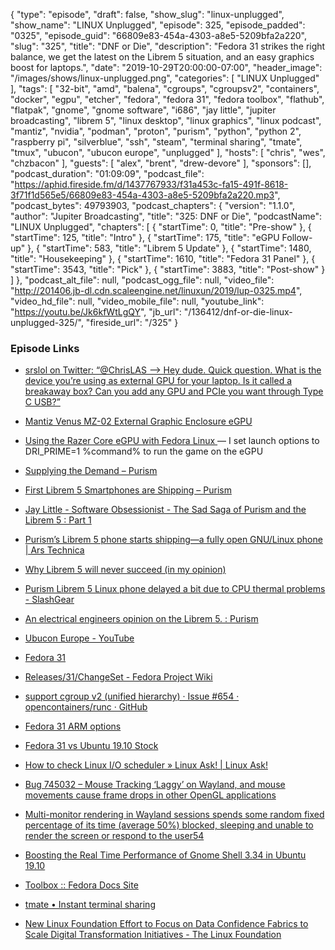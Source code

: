 {
  "type": "episode",
  "draft": false,
  "show_slug": "linux-unplugged",
  "show_name": "LINUX Unplugged",
  "episode": 325,
  "episode_padded": "0325",
  "episode_guid": "66809e83-454a-4303-a8e5-5209bfa2a220",
  "slug": "325",
  "title": "DNF or Die",
  "description": "Fedora 31 strikes the right balance, we get the latest on the Librem 5 situation, and an easy graphics boost for laptops.",
  "date": "2019-10-29T20:00:00-07:00",
  "header_image": "/images/shows/linux-unplugged.png",
  "categories": [
    "LINUX Unplugged"
  ],
  "tags": [
    "32-bit",
    "amd",
    "balena",
    "cgroups",
    "cgroupsv2",
    "containers",
    "docker",
    "egpu",
    "etcher",
    "fedora",
    "fedora 31",
    "fedora toolbox",
    "flathub",
    "flatpak",
    "gnome",
    "gnome software",
    "i686",
    "jay little",
    "jupiter broadcasting",
    "librem 5",
    "linux desktop",
    "linux graphics",
    "linux podcast",
    "mantiz",
    "nvidia",
    "podman",
    "proton",
    "purism",
    "python",
    "python 2",
    "raspberry pi",
    "silverblue",
    "ssh",
    "steam",
    "terminal sharing",
    "tmate",
    "tmux",
    "ubucon",
    "ubucon europe",
    "unplugged"
  ],
  "hosts": [
    "chris",
    "wes",
    "chzbacon"
  ],
  "guests": [
    "alex",
    "brent",
    "drew-devore"
  ],
  "sponsors": [],
  "podcast_duration": "01:09:09",
  "podcast_file": "https://aphid.fireside.fm/d/1437767933/f31a453c-fa15-491f-8618-3f71f1d565e5/66809e83-454a-4303-a8e5-5209bfa2a220.mp3",
  "podcast_bytes": 49793903,
  "podcast_chapters": {
    "version": "1.1.0",
    "author": "Jupiter Broadcasting",
    "title": "325: DNF or Die",
    "podcastName": "LINUX Unplugged",
    "chapters": [
      {
        "startTime": 0,
        "title": "Pre-show"
      },
      {
        "startTime": 125,
        "title": "Intro"
      },
      {
        "startTime": 175,
        "title": "eGPU Follow-up"
      },
      {
        "startTime": 583,
        "title": "Librem 5 Update"
      },
      {
        "startTime": 1480,
        "title": "Housekeeping"
      },
      {
        "startTime": 1610,
        "title": "Fedora 31 Panel"
      },
      {
        "startTime": 3543,
        "title": "Pick"
      },
      {
        "startTime": 3883,
        "title": "Post-show"
      }
    ]
  },
  "podcast_alt_file": null,
  "podcast_ogg_file": null,
  "video_file": "http://201406.jb-dl.cdn.scaleengine.net/linuxun/2019/lup-0325.mp4",
  "video_hd_file": null,
  "video_mobile_file": null,
  "youtube_link": "https://youtu.be/Jk6kfWtLgQY",
  "jb_url": "/136412/dnf-or-die-linux-unplugged-325/",
  "fireside_url": "/325"
}


### Episode Links

  * [srslol on Twitter: “@ChrisLAS --> Hey dude. Quick question. What is the device you’re using as external GPU for your laptop. Is it called a breakaway box? Can you add any GPU and PCIe you want through Type C USB?”](https://twitter.com/srslol/status/1187112672338202625 "srslol on Twitter: “@ChrisLAS --> Hey dude. Quick question. What is the device you’re using as external GPU for your laptop. Is it called a breakaway box? Can you add any GPU and PCIe you want through Type C USB?”")
  * [Mantiz Venus MZ-02 External Graphic Enclosure eGPU](https://www.amazon.com/gp/product/B0745H6GTX "Mantiz Venus MZ-02 External Graphic Enclosure eGPU")
  * [Using the Razer Core eGPU with Fedora Linux ](https://medium.com/@davidtstrauss/using-the-razer-core-v2-with-fedora-linux-8bf54fa4194d "Using the Razer Core eGPU with Fedora Linux ") — I set launch options to DRI_PRIME=1 %command% to run the game on the eGPU
  * [Supplying the Demand – Purism](https://puri.sm/posts/supplying-the-demand/ "Supplying the Demand – Purism")
  * [First Librem 5 Smartphones are Shipping – Purism ](https://puri.sm/posts/first-librem-5-smartphones-are-shipping/ "First Librem 5 Smartphones are Shipping – Purism
")

  * [Jay Little - Software Obsessionist - The Sad Saga of Purism and the Librem 5 : Part 1 ](https://jaylittle.com/post/view/2019/10/the-sad-saga-of-purism-and-the-librem-5-part-1 "Jay Little - Software Obsessionist - The Sad Saga of Purism and the Librem 5 : Part 1
")

  * [Purism’s Librem 5 phone starts shipping—a fully open GNU/Linux phone | Ars Technica ](https://arstechnica.com/gadgets/2019/09/purisms-librem-5-phone-starts-shipping-a-fully-open-gnulinux-phone/ "Purism’s Librem 5 phone starts shipping—a fully open GNU/Linux phone | Ars Technica
")

  * [Why Librem 5 will never succeed (in my opinion)](https://telegra.ph/Why-Librem-5-will-never-succeed-in-my-opinion-09-12 "Why Librem 5 will never succeed \(in my opinion\)")
  * [Purism Librem 5 Linux phone delayed a bit due to CPU thermal problems - SlashGear ](https://www.slashgear.com/purism-librem-5-linux-phone-delayed-a-bit-due-to-cpu-thermal-problems-24597048/ "Purism Librem 5 Linux phone delayed a bit due to CPU thermal problems - SlashGear
")

  * [An electrical engineers opinion on the Librem 5. : Purism ](https://www.reddit.com/r/Purism/comments/dnoyh0/an_electrical_engineers_opinion_on_the_librem_5/ "An electrical engineers opinion on the Librem 5. : Purism
")

  * [Ubucon Europe - YouTube](https://www.youtube.com/channel/UCLCZ80HI7OJaMEGTTsEDDpA/ "Ubucon Europe - YouTube")
  * [Fedora 31](https://fedoramagazine.org/announcing-fedora-31/ "Fedora 31")
  * [Releases/31/ChangeSet - Fedora Project Wiki ](https://fedoraproject.org/wiki/Releases/31/ChangeSet "Releases/31/ChangeSet - Fedora Project Wiki
")

  * [support cgroup v2 (unified hierarchy) · Issue #654 · opencontainers/runc · GitHub ](https://github.com/opencontainers/runc/issues/654 "support cgroup v2 \(unified hierarchy\) · Issue #654 · opencontainers/runc · GitHub
")

  * [Fedora 31 ARM options](https://arm.fedoraproject.org/ "Fedora 31 ARM options")
  * [Fedora 31 vs Ubuntu 19.10 Stock](https://openbenchmarking.org/result/1910274-AS-1910176AS55 "Fedora 31 vs Ubuntu 19.10 Stock")
  * [How to check Linux I/O scheduler » Linux Ask! | Linux Ask! ](http://www.linuxask.com/questions/how-to-check-linux-io-scheduler "How to check Linux I/O scheduler » Linux Ask! | Linux Ask!
")

  * [Bug 745032 – Mouse Tracking ‘Laggy’ on Wayland, and mouse movements cause frame drops in other OpenGL applications ](https://bugzilla.gnome.org/show_bug.cgi?id=745032 "Bug 745032 – Mouse Tracking ‘Laggy’ on Wayland, and mouse movements cause frame drops in other OpenGL applications
")

  * [Multi-monitor rendering in Wayland sessions spends some random fixed percentage of its time (average 50%) blocked, sleeping and unable to render the screen or respond to the user54](https://gitlab.gnome.org/GNOME/mutter/issues/3 "Multi-monitor rendering in Wayland sessions spends some random fixed percentage of its time \(average 50%\) blocked, sleeping and unable to render the screen or respond to the user54")
  * [Boosting the Real Time Performance of Gnome Shell 3.34 in Ubuntu 19.10 ](https://discourse.ubuntu.com/t/boosting-the-real-time-performance-of-gnome-shell-3-34-in-ubuntu-19-10/13095 "Boosting the Real Time Performance of Gnome Shell 3.34 in Ubuntu 19.10 ")
  * [Toolbox :: Fedora Docs Site](https://docs.fedoraproject.org/en-US/fedora-silverblue/toolbox/ "Toolbox :: Fedora Docs Site")
  * [tmate • Instant terminal sharing](https://tmate.io/ "tmate • Instant terminal sharing")
  * [New Linux Foundation Effort to Focus on Data Confidence Fabrics to Scale Digital Transformation Initiatives - The Linux Foundation](https://www.linuxfoundation.org/press-release/2019/10/new-linux-foundation-effort-to-focus-on-data-confidence-fabrics-to-scale-digital-transformation-initiatives/ "New Linux Foundation Effort to Focus on Data Confidence Fabrics to Scale Digital Transformation Initiatives - The Linux Foundation")


